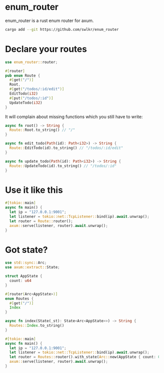 # enum_router

enum_router is a rust enum router for axum.

```sh
cargo add --git https://github.com/swlkr/enum_router
```

# Declare your routes

```rust
use enum_router::router;

#[router]
pub enum Route {
  #[get("/")]
  Root,
  #[get("/todos/:id/edit")]
  EditTodo(i32)
  #[put("/todos/:id")]
  UpdateTodo(i32)
}
```

It will complain about missing functions which you still have to write:

```rust
async fn root() -> String {
  Route::Root.to_string() // "/"
}

async fn edit_todo(Path(id): Path<i32>) -> String {
  Route::EditTodo(id).to_string() // "/todos/:id/edit"
}

async fn update_todo(Path(id): Path<i32>) -> String {
  Route::UpdateTodo(id).to_string() // "/todos/:id"
}
```

# Use it like this

```rust
#[tokio::main]
async fn main() {
  let ip = "127.0.0.1:9001";
  let listener = tokio::net::TcpListener::bind(ip).await.unwrap();
  let router = Route::router();
  axum::serve(listener, router).await.unwrap();
}
```

# Got state?

```rust
use std::sync::Arc;
use axum::extract::State;

struct AppState {
  count: u64
}

#[router(Arc<AppState>)]
enum Routes {
  #[get("/")]
  Index
}

async fn index(State(_st): State<Arc<AppState>>) -> String {
  Routes::Index.to_string()
}

#[tokio::main]
async fn main() {
  let ip = "127.0.0.1:9001";
  let listener = tokio::net::TcpListener::bind(ip).await.unwrap();
  let router = Routes::router().with_state(Arc::new(AppState { count: 0 }));
  axum::serve(listener, router).await.unwrap();
}
```
